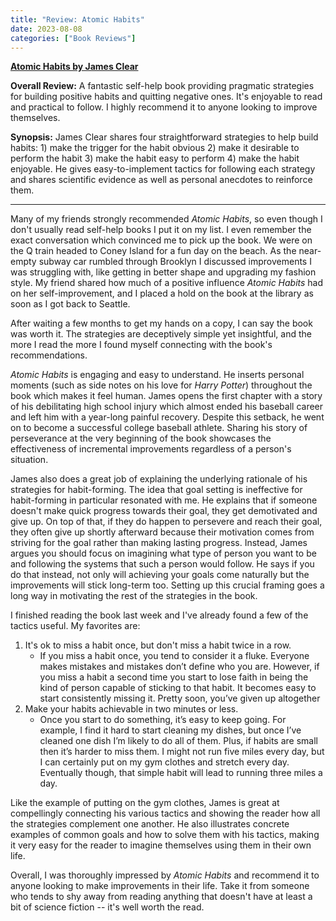 ```yaml
---
title: "Review: Atomic Habits"
date: 2023-08-08
categories: ["Book Reviews"]
---
```


**[Atomic Habits by James Clear](https://jamesclear.com/atomic-habits)**

**Overall Review:** A fantastic self-help book providing pragmatic strategies for building positive habits and quitting negative ones. It's enjoyable to read and practical to follow. I highly recommend it to anyone looking to improve themselves.

**Synopsis:** James Clear shares four straightforward strategies to help build habits: 1) make the trigger for the habit obvious 2) make it desirable to perform the habit 3) make the habit easy to perform 4) make the habit enjoyable. He gives easy-to-implement tactics for following each strategy and shares scientific evidence as well as personal anecdotes to reinforce them.

---

Many of my friends strongly recommended _Atomic Habits_, so even though I don't usually read self-help books I put it on my list. I even remember the exact conversation which convinced me to pick up the book. We were on the Q train headed to Coney Island for a fun day on the beach. As the near-empty subway car rumbled through Brooklyn I discussed improvements I was struggling with, like getting in better shape and upgrading my fashion style. My friend shared how much of a positive influence _Atomic Habits_ had on her self-improvement, and I placed a hold on the book at the library as soon as I got back to Seattle.

After waiting a few months to get my hands on a copy, I can say the book was worth it. The strategies are deceptively simple yet insightful, and the more I read the more I found myself connecting with the book's recommendations.

_Atomic Habits_ is engaging and easy to understand. He inserts personal moments (such as side notes on his love for _Harry Potter_) throughout the book which makes it feel human. James opens the first chapter with a story of his debilitating high school injury which almost ended his baseball career and left him with a year-long painful recovery. Despite this setback, he went on to become a successful college baseball athlete. Sharing his story of perseverance at the very beginning of the book showcases the effectiveness of incremental improvements regardless of a person's situation.

James also does a great job of explaining the underlying rationale of his strategies for habit-forming. The idea that goal setting is ineffective for habit-forming in particular resonated with me. He explains that if someone doesn't make quick progress towards their goal, they get demotivated and give up. On top of that, if they do happen to persevere and reach their goal, they often give up shortly afterward because their motivation comes from striving for the goal rather than making lasting progress. Instead, James argues you should focus on imagining what type of person you want to be and following the systems that such a person would follow. He says if you do that instead, not only will achieving your goals come naturally but the improvements will stick long-term too. Setting up this crucial framing goes a long way in motivating the rest of the strategies in the book.

I finished reading the book last week and I've already found a few of the tactics useful. My favorites are:

1. It's ok to miss a habit once, but don't miss a habit twice in a row.
    - If you miss a habit once, you tend to consider it a fluke. Everyone makes mistakes and mistakes don’t define who you are. However, if you miss a habit a second time you start to lose faith in being the kind of person capable of sticking to that habit. It becomes easy to start consistently missing it. Pretty soon, you’ve given up altogether
2. Make your habits achievable in two minutes or less.
    - Once you start to do something, it’s easy to keep going. For example, I find it hard to start cleaning my dishes, but once I’ve cleaned one dish I’m likely to do all of them. Plus, if habits are small then it’s harder to miss them. I might not run five miles every day, but I can certainly put on my gym clothes and stretch every day. Eventually though, that simple habit will lead to running three miles a day.

Like the example of putting on the gym clothes, James is great at compellingly connecting his various tactics and showing the reader how all the strategies complement one another. He also illustrates concrete examples of common goals and how to solve them with his tactics, making it very easy for the reader to imagine themselves using them in their own life.

Overall, I was thoroughly impressed by _Atomic Habits_ and recommend it to anyone looking to make improvements in their life. Take it from someone who tends to shy away from reading anything that doesn't have at least a bit of science fiction -- it's well worth the read.